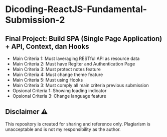 # Dicoding-ReactJS-Fundamental-Submission-2
## Final Project: Build SPA (Single Page Application) + API, Context, dan Hooks
- Main Criteria 1: Must laveraging RESTful API as resource data
- Main Criteria 2: Must have Regiter and Authentication Page
- Main Criteria 3: Must protect notes feature
- Main Criteria 4: Must change theme feature
- Main Criteria 5: Must using Hooks
- Main Criteria 3: Must comply all main criteria previous submission
- Opsional Criteria 1: Showing loading indicator
- Opsional Criteria 3: Change language feature

## Disclaimer ⚠️
This repository is created for sharing and reference only. Plagiarism is unacceptable and is not my responsibility as the author.